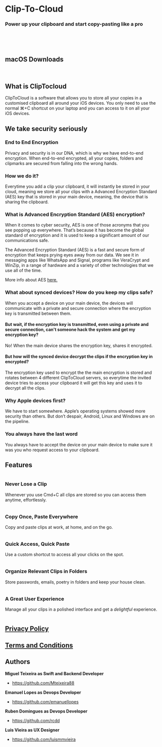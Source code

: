 # Clip-To-Cloud
### Power up your clipboard and start copy-pasting like a pro

<img alt="" src="https://img.shields.io/badge/IOS-%5E13-red"> <img alt="" src="https://img.shields.io/badge/iOS-under_development-green">

<img alt="" src="https://img.shields.io/badge/macOS-%5E10.14-red"> <img alt="" src="https://img.shields.io/badge/beta-1.1_Beta_2-green"> <img alt="" src="https://img.shields.io/badge/AppStore-1.0-green">

## macOS Downloads

<a href="https://www.cliptocloud.com/download/CliptoCloud-1.1-BETA-2.dmg"><img alt="" src="/betaButton_2.png"></a> <a href="https://apps.apple.com/pt/app/id1486079413"><img alt="" src="/appStoreButton_2.png"></a>



## What is ClipTocloud

ClipToCloud is a software that allows you to store all your copies in a customised clipboard all around your iOS devices. You only need to use the normal ⌘+C shortcut on your laptop and you can access to it on all your iOS devices.

## We take security seriously

### End to End Encryption

Privacy and security is in our DNA, which is why we have end-to-end encryption. When end-to-end encrypted, all your copies, folders and clipmarks are secured from falling into the wrong hands.

### How we do it?

Everytime you add a clip your clipboard, it will instantly be stored in your cloud, meaning we store all your clips with a Advanced Encryption Standard (AES) key that is stored in your main device, meaning, the device that is sharing the clipboard.

### What is Advanced Encryption Standard (AES) encryption?

When it comes to cyber security, AES is one of those acronyms that you see popping up everywhere. That’s because it has become the global standard of encryption and it is used to keep a significant amount of our communications safe.

The Advanced Encryption Standard (AES) is a fast and secure form of encryption that keeps prying eyes away from our data. We see it in messaging apps like WhatsApp and Signal, programs like VeraCrypt and WinZip, in a range of hardware and a variety of other technologies that we use all of the time.

More info about AES [here.](https://www.comparitech.com/blog/information-security/what-is-aes-encryption/)

### What about synced devices? How do you keep my clips safe?

When you accept a device on your main device, the devices will communicate with a private and secure connection where the encryption key is transmitted between them.

#### But wait, if the encryption key is transmitted, even using a private and secure connection, can't someone hack the system and get my encryption key?

No! When the main device shares the encryption key, shares it encrypted.

#### But how will the synced device decrypt the clips if the encryption key in encrypted?

The encryption key used to encrypt the the main encryption is stored and rotates between 4 different ClipToCloud servers, so everytime the invited device tries to access your clipboard it will get this key and uses it to decrypt all the clips.

### Why Apple devices first?

We have to start somewhere. Apple’s operating systems  showed more security than others. But don’t despair, Android, Linux and Windows are on the pipeline.

### You always have the last word

You always have to accept the device on your main device to make sure it was you who request access to your clipboard.

## Features

<img alt="" src="/intro.jpg">

### Never Lose a Clip

Whenever you use Cmd+C all clips are stored so you can access them anytime, effortlessly.

<img alt="" src="/clipboard.jpg">

### Copy Once, Paste Everywhere

Copy and paste clips at work,  at home, and on the go.

<img alt="" src="/selected.jpg">

### Quick Access, Quick Paste

Use a custom shortcut to access all your clicks on the spot.

<img alt="" src="/quick_access_short.png">

### Organize Relevant Clips in Folders

Store passwords, emails, poetry in folders and keep your house clean.

<img alt="" src="/clipmarks.jpg">

### A Great User Experience

Manage all your clips in a polished interface and get a *delightful*  experience.

<img alt="" src="./c2c_intro.gif">

## [Privacy Policy](https://github.com/Mteixeira88/Clip-To-Cloud/blob/master/privacy-policy.md)

## [Terms and Conditions](https://github.com/Mteixeira88/Clip-To-Cloud/blob/master/terms.md)

## Authors
**Miguel Teixeira as Swift and Backend Developer**
* <https://github.com/Mteixeira88>


**Emanuel Lopes as Devops Developer**
* <https://github.com/emanuellopes>

**Ruben Domingues as Devops Developer**
* <https://github.com/rcdd>

**Luis Vieira as UX Designer**
* <https://github.com/luismmvieira>

